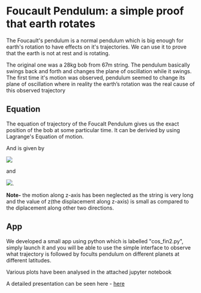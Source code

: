 # Foucault Pendulum: a simple proof that earth rotates
The Foucault's pendulum is a normal pendulum which is big enough for earth's rotation to have effects on it's trajectories. We can use it to prove that the earth is not at rest and is rotating.

The original one was a  28kg bob from 67m string. The pendulum basically swings back and forth and changes the plane of oscillation while it swings. The first time it's motion was observed, pendulum seemed to change its plane of oscillation where in reality the earth’s rotation was the real cause of this observed trajectory

## Equation 
The equation of trajectory of the Foucalt Pendulum gives us the exact position of the bob at some particular time. It can be derivied by using Lagrange's Equation of motion.

And is given by

<img src="https://render.githubusercontent.com/render/math?math=\ddot{x} - 2\dot{y}\Omega\sin(\lambda) %2B\frac{gx}{l} = 0">

and 

<img src="https://render.githubusercontent.com/render/math?math=\ddot{y} %2B2\dot{x}\Omega\sin(\lambda) %2B\frac{gy}{l} = 0">.

**Note-** 
the motion along z-axis has been neglected as the string is very long and the value of z(the displacement along z-axis) is small as compared to the diplacement along other two directions.

## App 
We developed a small app using python which is labelled "cos_fin2.py", simply launch it and you will be able to use the simple interface to observe what trajectory is followed by focults pendulum on different planets at different latitudes. 

Various plots have been analysed in the attached jupyter notebook 

A detailed presentation can be seen here - [here](https://docs.google.com/presentation/d/1zGPZZ6i7xeJ5kZhfs0uXpLLQkGKN2nGrfFmFf72jizM/edit?usp=sharing)
